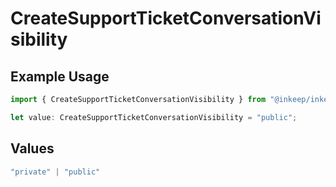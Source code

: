 # CreateSupportTicketConversationVisibility

## Example Usage

```typescript
import { CreateSupportTicketConversationVisibility } from "@inkeep/inkeep-analytics/models/components";

let value: CreateSupportTicketConversationVisibility = "public";
```

## Values

```typescript
"private" | "public"
```